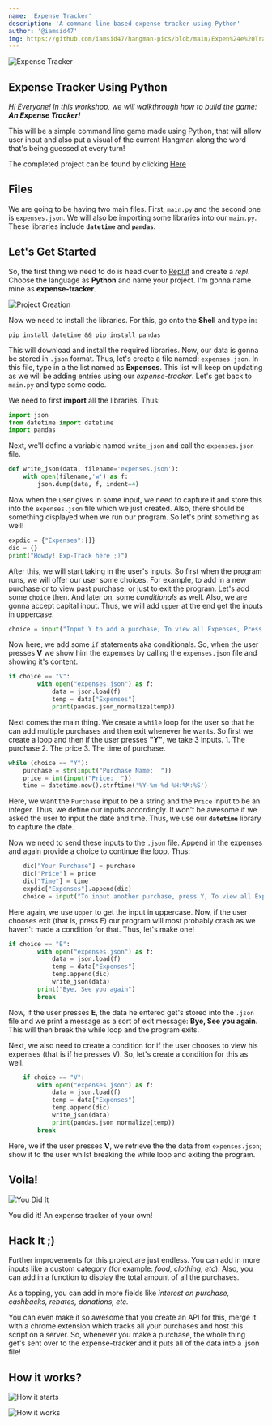 ```yaml
---
name: 'Expense Tracker'
description: 'A command line based expense tracker using Python'
author: '@iamsid47'
img: https://github.com/iamsid47/hangman-pics/blob/main/Expen%24e%20Tracker.png
---
```


![Expense Tracker](https://github.com/iamsid47/hangman-pics/blob/main/Expen%24e%20Tracker.png)

## Expense Tracker Using Python

*Hi Everyone! In this workshop, we will walkthrough how to build the game: ***An Expense Tracker!**** 

This will be a simple command line game made using Python, that will allow user input and also put a visual of the current Hangman along the word that's being guessed at every turn!

The completed project can be found by clicking [Here](https://repl.it/@iamsid47/expense-tracker#main.py)

## Files

We are going to be having two main files. First, `main.py` and the second one is `expenses.json`. We will also be importing some libraries into our `main.py`. These libraries include **`datetime`** and **`pandas`**.

## Let's Get Started

So, the first thing we need to do is head over to [Repl.it](https://repl.it) and create a *repl*. Choose the language as **Python** and name your project. I'm gonna name mine as **expense-tracker**.

![Project Creation](https://github.com/iamsid47/hangman-pics/blob/main/expense-tracker.png)

Now we need to install the libraries. For this, go onto the **Shell** and type in:

```
pip install datetime && pip install pandas
```
This will download and install the required libraries. Now, our data is gonna be stored in `.json` format. Thus, let's create a file named: `expenses.json`. In this file, type in a the list named as **Expenses**. This list will keep on updating as we will be adding entries using our *expense-tracker*. Let's get back to `main.py` and type some code.

We need to first **import** all the libraries. Thus:

```python
import json
from datetime import datetime
import pandas
```

Next, we'll define a variable named `write_json` and call the `expenses.json` file.

```python
def write_json(data, filename='expenses.json'): 
    with open(filename,'w') as f: 
        json.dump(data, f, indent=4) 
```

Now when the user gives in some input, we need to capture it and store this into the `expenses.json` file which we just created. Also, there should be something displayed when we run our program. So let's print something as well!

```python
expdic = {"Expenses":[]}
dic = {}
print("Howdy! Exp-Track here ;)")
```

After this, we will start taking in the user's inputs. So first when the program runs, we will offer our user some choices. For example, to add in a new purchase or to view past purchase, or just to exit the program.
Let's add some `choice` then. And later on, some *conditionals* as well. Also, we are gonna accept capital input. Thus, we will add `upper` at the end get the inputs in uppercase.

```python
choice = input("Input Y to add a purchase, To view all Expenses, Press V, else press E to exit:  ").upper()
```
Now here, we add some `if` statements aka conditionals. So, when the user presses **V** we show him the expenses by calling the `expenses.json` file and showing it's content. 

```python
if choice == "V":
        with open("expenses.json") as f:
            data = json.load(f)
            temp = data["Expenses"]
            print(pandas.json_normalize(temp))
```
Next comes the main thing. We create a `while` loop for the user so that he can add multiple purchases and then exit whenever he wants. So first we create a loop and then if the user presses **"Y"**, we take 3 inputs.
    1. The purchase
    2. The price
    3. The time of purchase.

```python
while (choice == "Y"):
    purchase = str(input("Purchase Name:  "))
    price = int(input("Price:  "))
    time = datetime.now().strftime('%Y-%m-%d %H:%M:%S')
```

Here, we want the `Purchase` input to be a string and the `Price` input to be an integer. Thus, we define our inputs accordingly. It won't be awesome if we asked the user to input the date and time. Thus, we use our **`datetime`** library to capture the date.

Now we need to send these inputs to the `.json` file. Append in the expenses and again provide a choice to continue the loop. Thus:

```python
    dic["Your Purchase"] = purchase
    dic["Price"] = price
    dic["Time"] = time
    expdic["Expenses"].append(dic)
    choice = input("To input another purchase, press Y, To view all Expenses, Press V, else press E to exit: ").upper()
```

Here again, we use `upper` to get the input in uppercase. Now, if the user chooses exit (that is, press E) our program will most probably crash as we haven't made a condition for that. Thus, let's make one!

```python
if choice == "E":
        with open("expenses.json") as f:
            data = json.load(f)
            temp = data["Expenses"]
            temp.append(dic)
            write_json(data)
        print("Bye, See you again")
        break
```

Now, if the user presses **E**, the data he entered get's stored into the `.json` file and we print a message as a sort of exit message: **Bye, See you again**. This will then break the while loop and the program exits.

Next, we also need to create a condition for if the user chooses to view his expenses (that is if he presses V). So, let's create a condition for this as well.

```python
    if choice == "V":
        with open("expenses.json") as f:
            data = json.load(f)
            temp = data["Expenses"]
            temp.append(dic)
            write_json(data)
            print(pandas.json_normalize(temp))
        break
```

Here, we if the user presses **V**, we retrieve the the data from `expenses.json`; show it to the user whilst breaking the while loop and exiting the program.

## Voila!

![You Did It](https://media.giphy.com/media/3otPoS81loriI9sO8o/giphy.gif)

You did it! An expense tracker of your own!

## Hack It ;)

Further improvements for this project are just endless. You can add in more inputs like a custom category (for example: *food, clothing, etc*). Also, you can add in a function to display the total amount of all the purchases.

As a topping, you can add in more fields like *interest on purchase, cashbacks, rebates, donations, etc.*

You can even make it so awesome that you create an API for this, merge it with a chrome extension which tracks all your purchases and host this script on a server. So, whenever you make a purchase, the whole thing get's sent over to the expense-tracker and it puts all of the data into a .json file!

## How it works?

![How it starts](https://github.com/iamsid47/hangman-pics/blob/main/how%20it%20works.png)

![How it works](https://github.com/iamsid47/hangman-pics/blob/main/how%20it%20works%20-2.png)
